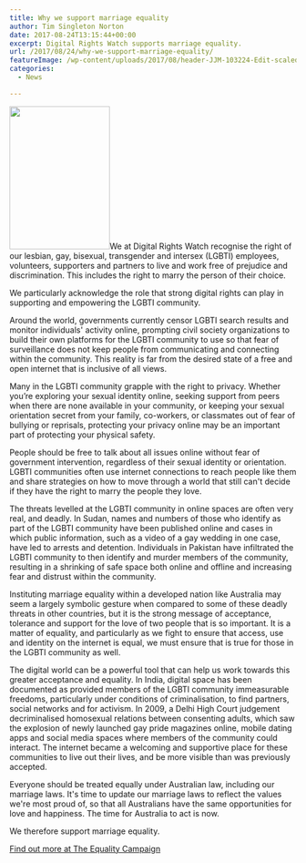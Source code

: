 ```yaml
---
title: Why we support marriage equality
author: Tim Singleton Norton
date: 2017-08-24T13:15:44+00:00
excerpt: Digital Rights Watch supports marriage equality.
url: /2017/08/24/why-we-support-marriage-equality/
featureImage: /wp-content/uploads/2017/08/header-JJM-103224-Edit-scaled.jpg
categories:
  - News

---
```

<img loading="lazy" decoding="async" src="/wp-content/uploads/2017/08/AME_Support_Sticker_WebUse-175w.jpg" alt="" width="176" height="251" class="alignright size-full wp-image-761" />We at Digital Rights Watch recognise the right of our lesbian, gay, bisexual, transgender and intersex (LGBTI) employees, volunteers, supporters and partners to live and work free of prejudice and discrimination. This includes the right to marry the person of their choice.

We particularly acknowledge the role that strong digital rights can play in supporting and empowering the LGBTI community.

Around the world, governments currently censor LGBTI search results and monitor individuals' activity online, prompting civil society organizations to build their own platforms for the LGBTI community to use so that fear of surveillance does not keep people from communicating and connecting within the community. This reality is far from the desired state of a free and open internet that is inclusive of all views.

Many in the LGBTI community grapple with the right to privacy. Whether you&#8217;re exploring your sexual identity online, seeking support from peers when there are none available in your community, or keeping your sexual orientation secret from your family, co-workers, or classmates out of fear of bullying or reprisals, protecting your privacy online may be an important part of protecting your physical safety.

People should be free to talk about all issues online without fear of government intervention, regardless of their sexual identity or orientation. LGBTI communities often use internet connections to reach people like them and share strategies on how to move through a world that still can't decide if they have the right to marry the people they love.

The threats levelled at the LGBTI community in online spaces are often very real, and deadly. In Sudan, names and numbers of those who identify as part of the LGBTI community have been published online and cases in which public information, such as a video of a gay wedding in one case, have led to arrests and detention. Individuals in Pakistan have infiltrated the LGBTI community to then identify and murder members of the community, resulting in a shrinking of safe space both online and offline and increasing fear and distrust within the community.

Instituting marriage equality within a developed nation like Australia may seem a largely symbolic gesture when compared to some of these deadly threats in other countries, but it is the strong message of acceptance, tolerance and support for the love of two people that is so important. It is a matter of equality, and particularly as we fight to ensure that access, use and identity on the internet is equal, we must ensure that is true for those in the LGBTI community as well.

The digital world can be a powerful tool that can help us work towards this greater acceptance and equality. In India, digital space has been documented as provided members of the LGBTI community immeasurable freedoms, particularly under conditions of criminalisation, to find partners, social networks and for activism. In 2009, a Delhi High Court judgement decriminalised homosexual relations between consenting adults, which saw the explosion of newly launched gay pride magazines online, mobile dating apps and social media spaces where members of the community could interact. The internet became a welcoming and supportive place for these communities to live out their lives, and be more visible than was previously accepted.

Everyone should be treated equally under Australian law, including our marriage laws. It's time to update our marriage laws to reflect the values we're most proud of, so that all Australians have the same opportunities for love and happiness. The time for Australia to act is now.

We therefore support marriage equality.

[Find out more at The Equality Campaign][1]

 [1]: http://australianmarriageequality.org/
